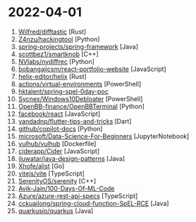 # 2022-04-01

1. [Wilfred/difftastic](https://github.com/Wilfred/difftastic "a diff that understands syntax 🟥🟩") [Rust]
2. [Z4nzu/hackingtool](https://github.com/Z4nzu/hackingtool "ALL IN ONE Hacking Tool For Hackers") [Python]
3. [spring-projects/spring-framework](https://github.com/spring-projects/spring-framework "Spring Framework") [Java]
4. [scottbez1/smartknob](https://github.com/scottbez1/smartknob "Haptic input knob with software-defined endstops and virtual detents") [C++]
5. [NVlabs/nvdiffrec](https://github.com/NVlabs/nvdiffrec "Official code for the CVPR 2022 (oral) paper Extracting Triangular 3D Models, Materials, and Lighting From Images.") [Python]
6. [bobangajicsm/react-portfolio-website](https://github.com/bobangajicsm/react-portfolio-website "") [JavaScript]
7. [helix-editor/helix](https://github.com/helix-editor/helix "A post-modern modal text editor.") [Rust]
8. [actions/virtual-environments](https://github.com/actions/virtual-environments "GitHub Actions virtual environments") [PowerShell]
9. [hktalent/spring-spel-0day-poc](https://github.com/hktalent/spring-spel-0day-poc "spring-cloud / spring-cloud-function,spring.cloud.function.routing-expression,RCE,0day,0-day,POC,EXP") 
10. [Sycnex/Windows10Debloater](https://github.com/Sycnex/Windows10Debloater "Script to remove Windows 10 bloatware.") [PowerShell]
11. [OpenBB-finance/OpenBBTerminal](https://github.com/OpenBB-finance/OpenBBTerminal "Investment Research for Everyone.") [Python]
12. [facebook/react](https://github.com/facebook/react "A declarative, efficient, and flexible JavaScript library for building user interfaces.") [JavaScript]
13. [vandadnp/flutter-tips-and-tricks](https://github.com/vandadnp/flutter-tips-and-tricks "A Collection of Flutter and Dart Tips and Tricks") [Dart]
14. [github/copilot-docs](https://github.com/github/copilot-docs "Documentation for GitHub Copilot") [Python]
15. [microsoft/Data-Science-For-Beginners](https://github.com/microsoft/Data-Science-For-Beginners "10 Weeks, 20 Lessons, Data Science for All!") [JupyterNotebook]
16. [vulhub/vulhub](https://github.com/vulhub/vulhub "Pre-Built Vulnerable Environments Based on Docker-Compose") [Dockerfile]
17. [ciderapp/Cider](https://github.com/ciderapp/Cider "A new cross-platform Apple Music experience based on Electron and Vue.js written from scratch with performance in mind. 🚀") [JavaScript]
18. [iluwatar/java-design-patterns](https://github.com/iluwatar/java-design-patterns "Design patterns implemented in Java") [Java]
19. [Xhofe/alist](https://github.com/Xhofe/alist "🗂️A file list program that supports multiple storage, powered by Gin and React. / 一个支持多存储的文件列表程序，使用 Gin 和 React 。") [Go]
20. [vitejs/vite](https://github.com/vitejs/vite "Next generation frontend tooling. It's fast!") [TypeScript]
21. [SerenityOS/serenity](https://github.com/SerenityOS/serenity "The Serenity Operating System 🐞") [C++]
22. [Avik-Jain/100-Days-Of-ML-Code](https://github.com/Avik-Jain/100-Days-Of-ML-Code "100 Days of ML Coding") 
23. [Azure/azure-rest-api-specs](https://github.com/Azure/azure-rest-api-specs "The source for REST API specifications for Microsoft Azure.") [TypeScript]
24. [cckuailong/spring-cloud-function-SpEL-RCE](https://github.com/cckuailong/spring-cloud-function-SpEL-RCE "spring-cloud-function SpEL RCE, Vultarget & Poc") [Java]
25. [quarkusio/quarkus](https://github.com/quarkusio/quarkus "Quarkus: Supersonic Subatomic Java.") [Java]
